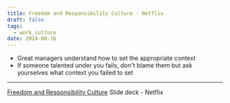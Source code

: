 ```yaml
---
title: Freedom and Responsibility Culture - Netflix
draft: false
tags:
  - work_culture
date: 2024-08-16
---
```

- Great managers understand how to set the appropriate context
- If someone talented under you fails, don't blame them but ask yourselves what context you failed to set
----

[Freedom and Responsibility Culture](https://igormroz.com/documents/netflix_culture.pdf) Slide deck - Netflix